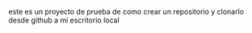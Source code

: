 
este es un proyecto de prueba de como crear un repositorio y clonarlo desde github a mi escritorio local

